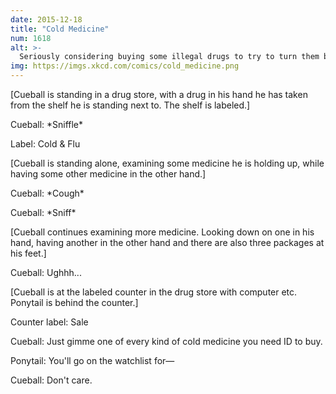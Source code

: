 ```yaml
---
date: 2015-12-18
title: "Cold Medicine"
num: 1618
alt: >-
  Seriously considering buying some illegal drugs to try to turn them back into cold medicine.
img: https://imgs.xkcd.com/comics/cold_medicine.png
---
```

[Cueball is standing in a drug store, with a drug in his hand he has taken from the shelf he is standing next to. The shelf is labeled.]

Cueball: \*Sniffle\*

Label: Cold & Flu

[Cueball is standing alone, examining some medicine he is holding up, while having some other medicine in the other hand.]

Cueball: \*Cough\*

Cueball: \*Sniff\*

[Cueball continues examining more medicine. Looking down on one in his hand, having another in the other hand and there are also three packages at his feet.]

Cueball: Ughhh...

[Cueball is at the labeled counter in the drug store with computer etc. Ponytail is behind the counter.]

Counter label: Sale

Cueball: Just gimme one of every kind of cold medicine you need ID to buy.

Ponytail: You'll go on the watchlist for—

Cueball: Don't care.
